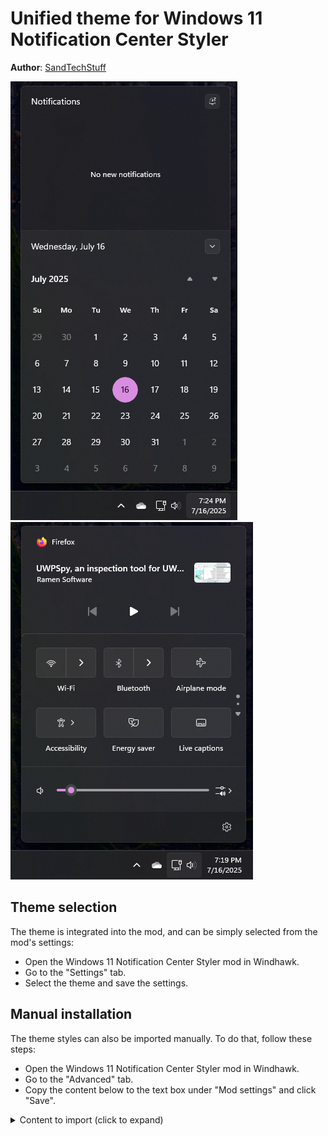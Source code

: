 # Unified theme for Windows 11 Notification Center Styler

**Author**: [SandTechStuff](https://github.com/SandTechStuff)

![Calendar](screenshot.png) \
![Quick actions](screenshot-quick-actions.png)

## Theme selection

The theme is integrated into the mod, and can be simply selected from the mod's
settings:

* Open the Windows 11 Notification Center Styler mod in Windhawk.
* Go to the "Settings" tab.
* Select the theme and save the settings.

## Manual installation

The theme styles can also be imported manually. To do that, follow these steps:

* Open the Windows 11 Notification Center Styler mod in Windhawk.
* Go to the "Advanced" tab.
* Copy the content below to the text box under "Mod settings" and click "Save".

<details>
<summary>Content to import (click to expand)</summary>

```json
{
	"controlStyles[0].target": "ActionCenter.FocusSessionControl",
	"controlStyles[0].styles[0]": "Height=0",
	"controlStyles[1].target": "Windows.UI.Xaml.Controls.Grid#CalendarCenterGrid",
	"controlStyles[1].styles[0]": "CornerRadius=0,0,6,6",
	"controlStyles[1].styles[1]": "Margin=0,0,0,12",
	"controlStyles[1].styles[2]": "BorderThickness=1,0,1,1",
	"controlStyles[2].target": "Windows.UI.Xaml.Controls.Grid#NotificationCenterGrid",
	"controlStyles[2].styles[0]": "CornerRadius=6,6,0,0",
	"controlStyles[3].target": "Windows.UI.Xaml.Controls.Grid#MediaTransportControlsRegion",
	"controlStyles[3].styles[0]": "CornerRadius=6,6,0,0",
	"controlStyles[3].styles[1]": "BorderThickness=1,1,1,0",
	"controlStyles[3].styles[2]": "Margin=0,0,0,-6",
	"controlStyles[4].target": "Windows.UI.Xaml.Controls.Border#CalendarHeaderMinimizedOverlay",
	"controlStyles[4].styles[0]": "Visibility=Visible",
	"controlStyles[5].target": "Windows.UI.Xaml.Controls.ScrollViewer#CalendarControlScrollViewer",
	"controlStyles[5].styles[0]": "BorderThickness=0",
	"controlStyles[6].target": "Windows.UI.Xaml.Controls.ContentPresenter",
	"controlStyles[6].styles[0]": "BackgroundTransition:=<BrushTransition Duration=\"0:0:0.1\"/>",
	"controlStyles[7].target": "Windows.UI.Xaml.Controls.Primitives.ListViewItemPresenter#Root > Windows.UI.Xaml.Controls.Border",
	"controlStyles[7].styles[0]": "BackgroundTransition:=<BrushTransition Duration=\"0:0:0.1\"/>",
	"controlStyles[8].target": "Windows.UI.Xaml.Controls.ComboBox > Windows.UI.Xaml.Controls.Grid > Windows.UI.Xaml.Controls.Border",
	"controlStyles[8].styles[0]": "BackgroundTransition:=<BrushTransition Duration=\"0:0:0.1\"/>",
	"controlStyles[9].target": "Windows.UI.Xaml.Controls.CalendarViewDayItem > Windows.UI.Xaml.Controls.Border",
	"controlStyles[9].styles[0]": "BackgroundTransition:=<BrushTransition Duration=\"0:0:0.1\"/>",
	"controlStyles[10].target": "Windows.UI.Xaml.Controls.Control > Windows.UI.Xaml.Controls.Border",
	"controlStyles[10].styles[0]": "BackgroundTransition:=<BrushTransition Duration=\"0:0:0.1\"/>"
}
```
</details>
